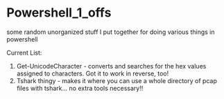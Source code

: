 # Powershell_1_offs
some random unorganized stuff I put together for doing various things in powershell

Current List:
1. Get-UnicodeCharacter - converts and searches for the hex values assigned to characters. Got it to work in reverse, too!
2. Tshark thingy - makes it where you can use a whole directory of pcap files with tshark... no extra tools necessary!!
